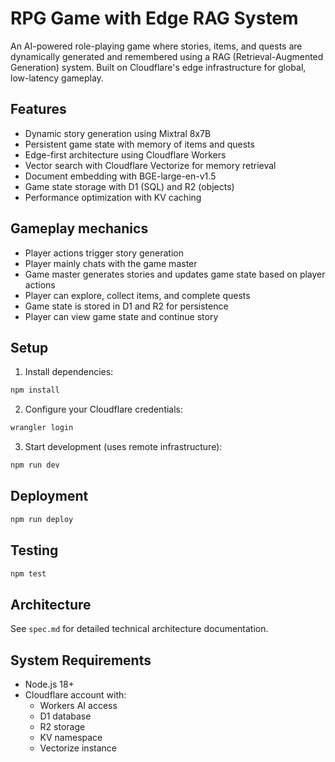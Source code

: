# RPG Game with Edge RAG System

An AI-powered role-playing game where stories, items, and quests are dynamically generated and remembered using a RAG (Retrieval-Augmented Generation) system. Built on Cloudflare's edge infrastructure for global, low-latency gameplay.

## Features

- Dynamic story generation using Mixtral 8x7B
- Persistent game state with memory of items and quests
- Edge-first architecture using Cloudflare Workers
- Vector search with Cloudflare Vectorize for memory retrieval
- Document embedding with BGE-large-en-v1.5
- Game state storage with D1 (SQL) and R2 (objects)
- Performance optimization with KV caching

## Gameplay mechanics

- Player actions trigger story generation
- Player mainly chats with the game master
- Game master generates stories and updates game state based on player actions
- Player can explore, collect items, and complete quests
- Game state is stored in D1 and R2 for persistence
- Player can view game state and continue story

## Setup

1. Install dependencies:
```bash
npm install
```

2. Configure your Cloudflare credentials:
```bash
wrangler login
```

3. Start development (uses remote infrastructure):
```bash
npm run dev
```

## Deployment

```bash
npm run deploy
```

## Testing

```bash
npm test
```

## Architecture

See `spec.md` for detailed technical architecture documentation.

## System Requirements

- Node.js 18+
- Cloudflare account with:
  - Workers AI access
  - D1 database
  - R2 storage
  - KV namespace
  - Vectorize instance
  